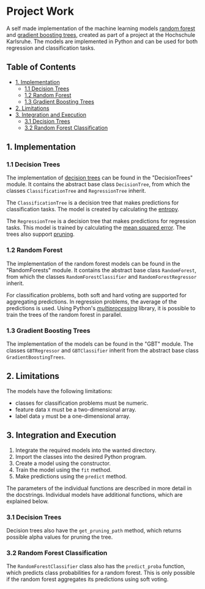 # Project Work

A self made implementation of the machine learning models [random forest](https://en.wikipedia.org/wiki/Random_forest) and [gradient boosting trees](https://en.wikipedia.org/wiki/Gradient_boosting), created as part of a project at the Hochschule Karlsruhe. The models are implemented in Python and can be used for both regression and classification tasks.

## Table of Contents
- [1. Implementation](#1-implementation)
  - [1.1 Decision Trees](#11-decision-trees)
  - [1.2 Random Forest](#12-random-forest)
  - [1.3 Gradient Boosting Trees](#13-gradient-boosting-trees)
- [2. Limitations](#2-limitations)
- [3. Integration and Execution](#3-integration-and-execution)
  - [3.1 Decision Trees](#31-decision-trees)
  - [3.2 Random Forest Classification](#32-random-forest-classification)

## 1. Implementation
### 1.1 Decision Trees
The implementation of [decision trees](https://en.wikipedia.org/wiki/Decision_tree) can be found in the "DecisionTrees" module. It contains the abstract base class `DecisionTree`, from which the classes `ClassificationTree` and `RegressionTree` inherit.

The `ClassificationTree` is a decision tree that makes predictions for classification tasks. The model is created by calculating the [entropy](https://en.wikipedia.org/wiki/Entropy_(information_theory)).

The `RegressionTree` is a decision tree that makes predictions for regression tasks. This model is trained by calculating the [mean squared error](https://en.wikipedia.org/wiki/Mean_squared_error). The trees also support [pruning](https://scikit-learn.org/stable/modules/tree.html#minimal-cost-complexity-pruning).

### 1.2 Random Forest
The implementation of the random forest models can be found in the "RandomForests" module. It contains the abstract base class `RandomForest`, from which the classes `RandomForestClassifier` and `RandomForestRegressor` inherit.

For classification problems, both soft and hard voting are supported for aggregating predictions. In regression problems, the average of the predictions is used. Using Python's [_multiprocessing_](https://docs.python.org/3/library/multiprocessing.html) library, it is possible to train the trees of the random forest in parallel.

### 1.3 Gradient Boosting Trees
The implementation of the models can be found in the "GBT" module. The classes `GBTRegressor` and `GBTClassifier` inherit from the abstract base class `GradientBoostingTrees`.

## 2. Limitations
The models have the following limitations:
* classes for classification problems must be numeric.
* feature data `X` must be a two-dimensional array.
* label data `y` must be a one-dimensional array.

## 3. Integration and Execution
1. Integrate the required models into the wanted directory.
2. Import the classes into the desired Python program.
3. Create a model using the constructor.
4. Train the model using the `fit` method.
5. Make predictions using the `predict` method.

The parameters of the individual functions are described in more detail in the docstrings. Individual models have additional functions, which are explained below.

### 3.1 Decision Trees
Decision trees also have the `get_pruning_path` method, which returns possible alpha values for pruning the tree.

### 3.2 Random Forest Classification
The `RandomForestClassifier` class also has the `predict_proba` function, which predicts class probabilities for a random forest. This is only possible if the random forest aggregates its predictions using soft voting.

